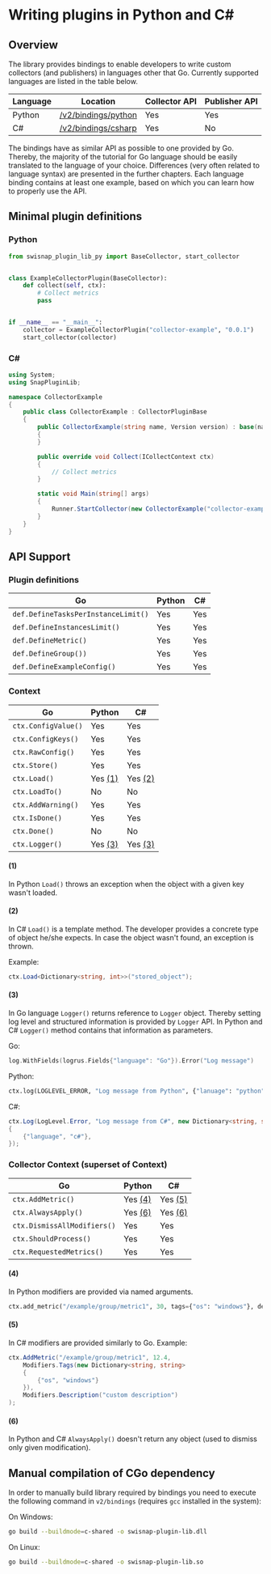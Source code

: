 # Writing plugins in Python and C#

## Overview

The library provides bindings to enable developers to write custom collectors (and publishers) in languages other that Go. 
Currently supported languages are listed in the table below.

Language | Location                                   | Collector API | Publisher API
---------|------------------------------------------- |---------------|--------------
Python   | [/v2/bindings/python](/v2/bindings/python) | Yes           | Yes
C#       | [/v2/bindings/csharp](/v2/bindings/csharp) | Yes           | No

The bindings have as similar API as possible to one provided by Go. 
Thereby, the majority of the tutorial for Go language should be easily translated to the language of your choice.
Differences (very often related to language syntax) are presented in the further chapters.
Each language binding contains at least one example, based on which you can learn how to properly use the API.

## Minimal plugin definitions

### Python

```python
from swisnap_plugin_lib_py import BaseCollector, start_collector


class ExampleCollectorPlugin(BaseCollector):
    def collect(self, ctx):
        # Collect metrics 
        pass


if __name__ == "__main__":
    collector = ExampleCollectorPlugin("collector-example", "0.0.1")
    start_collector(collector)

```

### C#

```csharp
using System;
using SnapPluginLib;

namespace CollectorExample
{
    public class CollectorExample : CollectorPluginBase
    {
        public CollectorExample(string name, Version version) : base(name, version)
        {
        }

        public override void Collect(ICollectContext ctx)
        {
            // Collect metrics 
        }

        static void Main(string[] args)
        {
            Runner.StartCollector(new CollectorExample("collector-example", new Version(0, 0, 1)));
        }
    }
}
```

## API Support

### Plugin definitions

Go                                    | Python | C#
--------------------------------------|--------|-----
``def.DefineTasksPerInstanceLimit()`` | Yes    | Yes
``def.DefineInstancesLimit()``        | Yes    | Yes
``def.DefineMetric()``                | Yes    | Yes
``def.DefineGroup())``                | Yes    | Yes
``def.DefineExampleConfig()``         | Yes    | Yes


### Context

Go                    | Python  | C#
----------------------|---------|--------
``ctx.ConfigValue()`` | Yes     | Yes
``ctx.ConfigKeys()``  | Yes     | Yes
``ctx.RawConfig()``   | Yes     | Yes
``ctx.Store()``       | Yes     | Yes
``ctx.Load()``        | Yes [(1)](/v2/tutorial/other-languages#1) | Yes [(2)](/v2/tutorial/other-languages#2)
``ctx.LoadTo()``      | No      | No 
``ctx.AddWarning()``  | Yes     | Yes
``ctx.IsDone()``      | Yes     | Yes
``ctx.Done()``        | No      | No
``ctx.Logger()``      | Yes [(3)](/v2/tutorial/other-languages#3) | Yes [(3)](/v2/tutorial/other-languages#3)

#### **(1)**
In Python ``Load()`` throws an exception when the object with a given key wasn't loaded.

#### **(2)**
In C# ``Load()`` is a template method. 
The developer provides a concrete type of object he/she expects.
In case the object wasn't found, an exception is thrown.

Example:
```csharp
ctx.Load<Dictionary<string, int>>("stored_object");
```

#### **(3)** 
In Go language ``Logger()`` returns reference to ``Logger`` object.
Thereby setting log level and structured information is provided by ``Logger`` API.
In Python and C# ``Logger()`` method contains that information as parameters.

Go:
```go
log.WithFields(logrus.Fields{"language": "Go"}).Error("Log message")
```

Python:
```python
ctx.log(LOGLEVEL_ERROR, "Log message from Python", {"lanuage": "python"})
```

C#:
```csharp
ctx.Log(LogLevel.Error, "Log message from C#", new Dictionary<string, string>
{
    {"language", "c#"}, 
});
```

### Collector Context (superset of Context)

Go                            | Python    | C#
------------------------------|-----------|---------
``ctx.AddMetric()``           | Yes [(4)](/v2/tutorial/other-languages#4) | Yes [(5)](/v2/tutorial/other-languages#5)
``ctx.AlwaysApply()``         | Yes [(6)](/v2/tutorial/other-languages#6) | Yes [(6)](/v2/tutorial/other-languages#6)
``ctx.DismissAllModifiers()`` | Yes       | Yes
``ctx.ShouldProcess()``       | Yes       | Yes
``ctx.RequestedMetrics()``    | Yes       | Yes

#### **(4)** 
In Python modifiers are provided via named arguments.

```python
ctx.add_metric("/example/group/metric1", 30, tags={"os": "windows"}, description="custom description", unit="custom unit")
```

#### **(5)** 
In C# modifiers are provided similarly to Go. Example:

```csharp
ctx.AddMetric("/example/group/metric1", 12.4,
    Modifiers.Tags(new Dictionary<string, string>
    {
        {"os", "windows"}
    }),
    Modifiers.Description("custom description")
);
```

#### **(6)** 
In Python and C# ``AlwaysApply()`` doesn't return any object (used to dismiss only given modification).

## Manual compilation of CGo dependency

In order to manually build library required by bindings you need to execute the following command in ``v2/bindings`` (requires ``gcc`` installed in the system):

On Windows:
```bash
go build --buildmode=c-shared -o swisnap-plugin-lib.dll
```

On Linux:
```bash
go build --buildmode=c-shared -o swisnap-plugin-lib.so
```